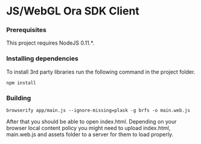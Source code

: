 # JS/WebGL Ora SDK Client

### Prerequisites

This project requires NodeJS 0.11.*.

### Installing dependencies

To install 3rd party libraries run the following command in the project folder.

```
npm install
```

### Building

```
browserify app/main.js --ignore-missing=plask -g brfs -o main.web.js
```

After that you should be able to open index.html. Depending on your browser local content policy you might need to upload index.html, main.web.js and assets folder to a server for them to load properly.